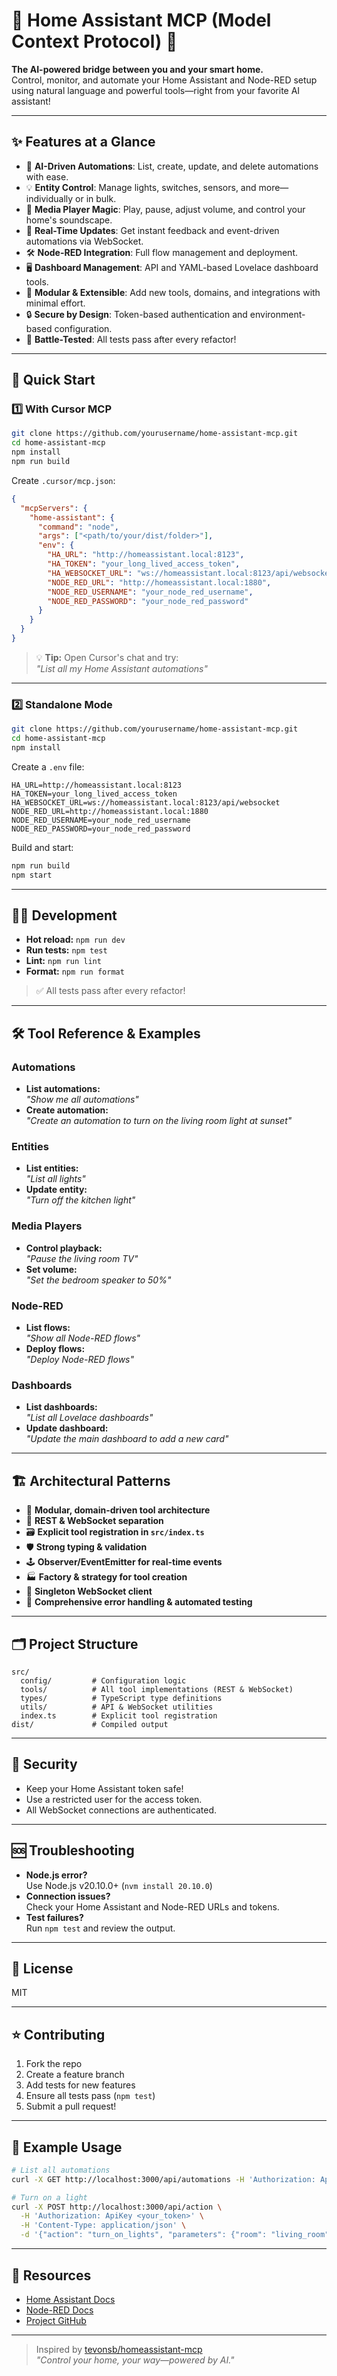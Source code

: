 # 🏡 Home Assistant MCP (Model Context Protocol) 🚀

**The AI-powered bridge between you and your smart home.**  
Control, monitor, and automate your Home Assistant and Node-RED setup using natural language and powerful tools—right from your favorite AI assistant!

---

## ✨ Features at a Glance

- 🤖 **AI-Driven Automations**: List, create, update, and delete automations with ease.
- 💡 **Entity Control**: Manage lights, switches, sensors, and more—individually or in bulk.
- 🎵 **Media Player Magic**: Play, pause, adjust volume, and control your home's soundscape.
- 🔄 **Real-Time Updates**: Get instant feedback and event-driven automations via WebSocket.
- 🛠️ **Node-RED Integration**: Full flow management and deployment.
- 🖥️ **Dashboard Management**: API and YAML-based Lovelace dashboard tools.
- 🧩 **Modular & Extensible**: Add new tools, domains, and integrations with minimal effort.
- 🔒 **Secure by Design**: Token-based authentication and environment-based configuration.
- 🧪 **Battle-Tested**: All tests pass after every refactor!

---

## 🚀 Quick Start

### 1️⃣ With Cursor MCP

```bash
git clone https://github.com/yourusername/home-assistant-mcp.git
cd home-assistant-mcp
npm install
npm run build
```

Create `.cursor/mcp.json`:

```json
{
  "mcpServers": {
    "home-assistant": {
      "command": "node",
      "args": ["<path/to/your/dist/folder>"],
      "env": {
        "HA_URL": "http://homeassistant.local:8123",
        "HA_TOKEN": "your_long_lived_access_token",
        "HA_WEBSOCKET_URL": "ws://homeassistant.local:8123/api/websocket",
        "NODE_RED_URL": "http://homeassistant.local:1880",
        "NODE_RED_USERNAME": "your_node_red_username",
        "NODE_RED_PASSWORD": "your_node_red_password"
      }
    }
  }
}
```

> 💡 **Tip:** Open Cursor's chat and try:  
> _"List all my Home Assistant automations"_

---

### 2️⃣ Standalone Mode

```bash
git clone https://github.com/yourusername/home-assistant-mcp.git
cd home-assistant-mcp
npm install
```

Create a `.env` file:

```
HA_URL=http://homeassistant.local:8123
HA_TOKEN=your_long_lived_access_token
HA_WEBSOCKET_URL=ws://homeassistant.local:8123/api/websocket
NODE_RED_URL=http://homeassistant.local:1880
NODE_RED_USERNAME=your_node_red_username
NODE_RED_PASSWORD=your_node_red_password
```

Build and start:

```bash
npm run build
npm start
```

---

## 🧑‍💻 Development

- **Hot reload:** `npm run dev`
- **Run tests:** `npm test`
- **Lint:** `npm run lint`
- **Format:** `npm run format`

> ✅ All tests pass after every refactor!

---

## 🛠️ Tool Reference & Examples

### Automations

- **List automations:**  
  _"Show me all automations"_
- **Create automation:**  
  _"Create an automation to turn on the living room light at sunset"_

### Entities

- **List entities:**  
  _"List all lights"_
- **Update entity:**  
  _"Turn off the kitchen light"_

### Media Players

- **Control playback:**  
  _"Pause the living room TV"_
- **Set volume:**  
  _"Set the bedroom speaker to 50%"_

### Node-RED

- **List flows:**  
  _"Show all Node-RED flows"_
- **Deploy flows:**  
  _"Deploy Node-RED flows"_

### Dashboards

- **List dashboards:**  
  _"List all Lovelace dashboards"_
- **Update dashboard:**  
  _"Update the main dashboard to add a new card"_

---

## 🏗️ Architectural Patterns

- 🧩 **Modular, domain-driven tool architecture**
- 🔌 **REST & WebSocket separation**
- 🗃️ **Explicit tool registration in `src/index.ts`**
- 🛡️ **Strong typing & validation**
- 🕹️ **Observer/EventEmitter for real-time events**
- 🏭 **Factory & strategy for tool creation**
- 🦾 **Singleton WebSocket client**
- 🧪 **Comprehensive error handling & automated testing**

---

## 🗂️ Project Structure

```
src/
  config/         # Configuration logic
  tools/          # All tool implementations (REST & WebSocket)
  types/          # TypeScript type definitions
  utils/          # API & WebSocket utilities
  index.ts        # Explicit tool registration
dist/             # Compiled output
```

---

## 🔐 Security

- Keep your Home Assistant token safe!
- Use a restricted user for the access token.
- All WebSocket connections are authenticated.

---

## 🆘 Troubleshooting

- **Node.js error?**  
  Use Node.js v20.10.0+ (`nvm install 20.10.0`)
- **Connection issues?**  
  Check your Home Assistant and Node-RED URLs and tokens.
- **Test failures?**  
  Run `npm test` and review the output.

---

## 📝 License

MIT

---

## ⭐️ Contributing

1. Fork the repo
2. Create a feature branch
3. Add tests for new features
4. Ensure all tests pass (`npm test`)
5. Submit a pull request!

---

## 💬 Example Usage

```bash
# List all automations
curl -X GET http://localhost:3000/api/automations -H 'Authorization: ApiKey <your_token>'

# Turn on a light
curl -X POST http://localhost:3000/api/action \
  -H 'Authorization: ApiKey <your_token>' \
  -H 'Content-Type: application/json' \
  -d '{"action": "turn_on_lights", "parameters": {"room": "living_room"}}'
```

---

## 📎 Resources

- [Home Assistant Docs](https://www.home-assistant.io/docs/)
- [Node-RED Docs](https://nodered.org/docs/)
- [Project GitHub](https://github.com/yourusername/home-assistant-mcp)

---

> Inspired by [tevonsb/homeassistant-mcp](https://github.com/tevonsb/homeassistant-mcp)  
> _"Control your home, your way—powered by AI."_